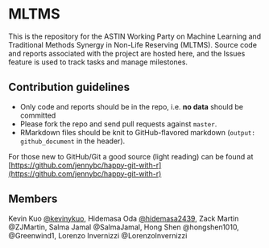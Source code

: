 # MLTMS
This is the repository for the ASTIN Working Party on Machine Learning and Traditional Methods Synergy in Non-Life Reserving (MLTMS).
Source code and reports associated with the project are hosted here, and the Issues feature is used to track tasks and manage milestones.

## Contribution guidelines
- Only code and reports should be in the repo, i.e. **no data** should be committed
- Please fork the repo and send pull requests against `master`.
- RMarkdown files should be knit to GitHub-flavored markdown (`output: github_document` in the header).

For those new to GitHub/Git a good source (light reading) can be found at [https://github.com/jennybc/happy-git-with-r](https://github.com/jennybc/happy-git-with-r)

## Members
Kevin Kuo [@kevinykuo](https://github.com/kevinykuo), Hidemasa Oda [@hidemasa2439](https://github.com/hidemasa2439), Zack Martin @ZJMartin, Salma Jamal @SalmaJamal, Hong Shen @hongshen1010, @Greenwind1, Lorenzo Invernizzi @LorenzoInvernizzi
